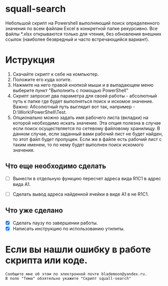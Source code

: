 ﻿# squall-search
Небольшой скрипт на Powershell выполняющий поиск определенного значения по всем файлам Excel в конкретной папке рекурсивно.
Все файлы *.xlsx открываются только для чтения, без обновления внешних ссылок (наиболее безвредный и часто встречающийся вариант).

# Иструкция

1.	Скачайте скрипт к себе на компьютер.
2.	Положите его куда хотите.
3.	Нажмите на него правой кнопкой мыши и в выпадающем меню выберите пункт "Выполнить с помощью PowerShell"
4.	Скрипт запросит два параметра для своей работы - абсолютный путь к папке где будет выполняться поиск и искомое значение.
	Важно: Абсолютный путь выглядит вот так, например - D:\Work\PowerShell\Test\.
5.	Опционально можно задать имя рабочего листа (вкладки) на которой необходимо искать значение. Эта опция полезна в случае 
	если поиск осуществляется по сетевому файловому хранилищу. В данном случае, если заданный вами рабочий лист не будет найден, 
	то этот файл будет пропущен. Если же в файле есть рабочий лист с таким именем, то по нему будет выполнен поиск искомого значения.



## Что еще необходимо сделать

- [ ] Вынести в отдельную функцию пересчет адреса вида R1C1 в адрес вида A1.
- [ ] Сделать вывод адреса найденной ячейки в виде A1 в не R1C1.


## Что уже сделано

- [X] Сделать паузу по завершении работы.
- [X] Написать инструкцию по использованию утилиты.

# Если вы нашли ошибку в работе скрипта или коде.
	Сообщите мне об этом по электронной почте blademoon@yandex.ru.
	В поле "Тема" обзятельно укажите "Скрипт squall-search"
	
